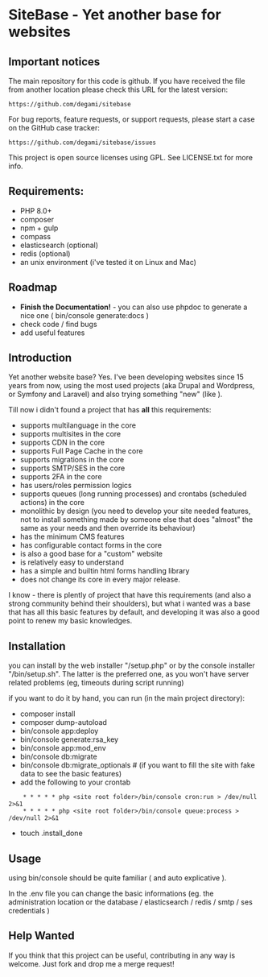 # SiteBase - Yet another base for websites

## Important notices

The main repository for this code is github. If you have received the file
from another location please check this URL for the latest version:

    https://github.com/degami/sitebase

For bug reports, feature requests, or support requests, please start a case
on the GitHub case tracker:

    https://github.com/degami/sitebase/issues

This project is open source licenses using GPL. See LICENSE.txt for more info.

## Requirements:

  * PHP 8.0+
  * composer
  * npm + gulp
  * compass
  * elasticsearch (optional)
  * redis (optional)
  * an unix environment (i've tested it on Linux and Mac)

## Roadmap

 * **Finish the Documentation!** - you can also use phpdoc to generate a nice one ( bin/console generate:docs )
 * check code / find bugs
 * add useful features

## Introduction

Yet another website base? Yes.
I've been developing websites since 15 years from now, using the most used projects (aka Drupal and Wordpress, or Symfony and Laravel) and also trying something "new" (like ).

Till now i didn't found a project that has **all** this requirements:

- supports multilanguage in the core
- supports multisites in the core
- supports CDN in the core
- supports Full Page Cache in the core
- supports migrations in the core
- supports SMTP/SES in the core
- supports 2FA in the core
- has users/roles permission logics
- supports queues (long running processes) and crontabs (scheduled actions) in the core
- monolithic by design (you need to develop your site needed features, not to install something made by someone else that does "almost" the same as your needs and then override its behaviour)
- has the minimum CMS features
- has configurable contact forms in the core
- is also a good base for a "custom" website
- is relatively easy to understand
- has a simple and builtin html forms handling library
- does not change its core in every major release.

I know - there is plently of project that have this requirements (and also a strong community behind their shoulders), but what i wanted was a base that has all this basic features by default, and developing it was also a good point to renew my basic knowledges.

## Installation

you can install by the web installer "/setup.php" or by the console installer "/bin/setup.sh". The latter is the preferred one, as you won't have server related problems (eg, timeouts during script running)

if you want to do it by hand, you can run (in the main project directory):

- composer install
- composer dump-autoload
- bin/console app:deploy
- bin/console generate:rsa_key
- bin/console app:mod_env
- bin/console db:migrate
- bin/console db:migrate_optionals # (if you want to fill the site with fake data to see the basic features)
- add the following to your crontab
```
    * * * * * php <site root folder>/bin/console cron:run > /dev/null 2>&1
    * * * * * php <site root folder>/bin/console queue:process > /dev/null 2>&1
```
- touch .install_done

## Usage

using bin/console should be quite familiar ( and auto explicative ).

In the .env file you can change the basic informations (eg. the administration location or the database / elasticsearch / redis / smtp / ses credentials )

## Help Wanted

If you think that this project can be useful, contributing in any way is welcome. Just fork and drop me a merge request!
